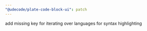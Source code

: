 ```yaml
---
"@udecode/plate-code-block-ui": patch
---
```


add missing key for iterating over languages for syntax highlighting
